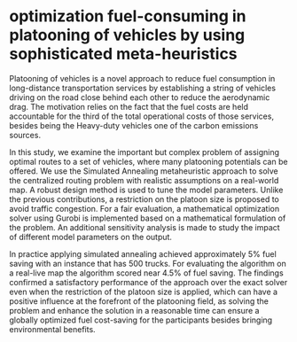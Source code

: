# optimization fuel-consuming in platooning of vehicles by using sophisticated meta-heuristics

Platooning of vehicles is a novel approach to reduce fuel consumption in long-distance transportation services by establishing a string of vehicles driving on the road close behind each other to reduce the aerodynamic drag. The motivation relies on the fact that the fuel costs are held accountable for the third of the total operational costs of those services, besides being the Heavy-duty vehicles one of the carbon emissions sources. 

In this study, we examine the important but complex problem of assigning optimal routes to a set of vehicles, where many platooning potentials can be offered. We use the Simulated Annealing metaheuristic approach to solve the centralized routing problem with realistic assumptions on a real-world map. A robust design method is used to tune the model parameters. Unlike the previous contributions, a restriction on the platoon size is proposed to avoid traffic congestion. For a fair evaluation, a mathematical optimization solver using Gurobi is implemented based on a mathematical formulation of the problem. An additional sensitivity analysis is made to study the impact of different model parameters on the output. 


In practice applying simulated annealing achieved approximately 5% fuel saving with an instance that has 500 trucks. For evaluating the algorithm on a real-live map the algorithm scored near 4.5% of fuel saving. The findings confirmed a satisfactory performance of the approach over the exact solver even when the restriction of the platoon size is applied, which can have a positive influence at the forefront of the platooning field, as solving the problem and enhance the solution in a reasonable time can ensure a globally optimized fuel cost-saving for the participants  besides bringing environmental benefits. 